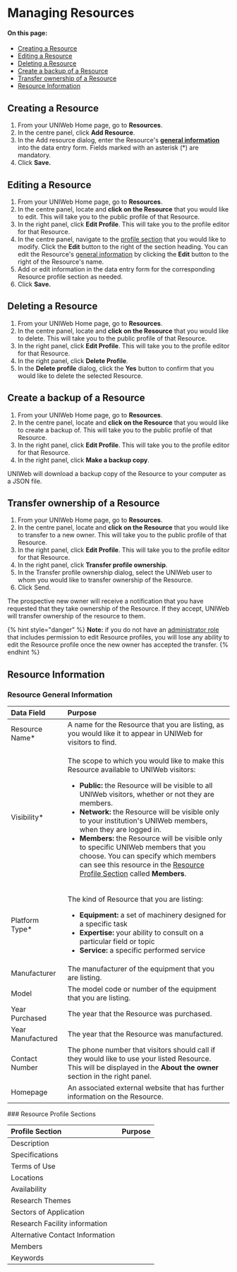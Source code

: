 # Managing Resources

#### On this page: 

* [Creating a Resource](managing-equipment-profiles.md#creating-a-resource) 
* [Editing a Resource](managing-equipment-profiles.md#editing-a-resource)
* [Deleting a Resource](managing-equipment-profiles.md#deleting-a-resource)
* [Create a backup of a Resource](managing-equipment-profiles.md#create-a-backup-of-a-resource)
* [Transfer ownership of a Resource](managing-equipment-profiles.md#transfer-ownership-of-a-resource)
* [Resource Information](managing-equipment-profiles.md#resource-information)

## Creating a Resource

1. From your UNIWeb Home page, go to **Resources**.
2. In the centre panel, click **Add Resource**.
3. In the Add resource dialog, enter the Resource's [**general information**](managing-equipment-profiles.md#resource-general-information) into the data entry form. Fields marked with an asterisk \(\*\) are mandatory.
4. Click **Save.**

## Editing a Resource

1. From your UNIWeb Home page, go to **Resources**.
2. In the centre panel, locate and **click on the Resource** that you would like to edit. This will take you to the public profile of that Resource.
3. In the right panel, click **Edit Profile**. This will take you to the profile editor for that Resource.
4. In the centre panel, navigate to the [profile section](managing-equipment-profiles.md#resource-profile-sections) that you would like to modify. Click the **Edit** button to the right of the section heading. You can edit the Resource's [general information](managing-equipment-profiles.md#resource-general-information) by clicking the **Edit** button to the right of the Resource's name.
5. Add or edit information in the data entry form for the corresponding Resource profile section as needed.
6. Click **Save.**

## Deleting a Resource

1. From your UNIWeb Home page, go to **Resources**.
2. In the centre panel, locate and **click on the Resource** that you would like to delete. This will take you to the public profile of that Resource.
3. In the right panel, click **Edit Profile**. This will take you to the profile editor for that Resource.
4. In the right panel, click **Delete Profile**.
5. In the **Delete profile** dialog, click the **Yes** button to confirm that you would like to delete the selected Resource.

## Create a backup of a Resource

1. From your UNIWeb Home page, go to **Resources**.
2. In the centre panel, locate and **click on the Resource** that you would like to create a backup of. This will take you to the public profile of that Resource.
3. In the right panel, click **Edit Profile**. This will take you to the profile editor for that Resource.
4. In the right panel, click **Make a backup copy**.

UNIWeb will download a backup copy of the Resource to your computer as a JSON file.

## Transfer ownership of a Resource

1. From your UNIWeb Home page, go to **Resources**.
2. In the centre panel, locate and **click on the Resource** that you would like to transfer to a new owner. This will take you to the public profile of that Resource.
3. In the right panel, click **Edit Profile**. This will take you to the profile editor for that Resource.
4. In the right panel, click **Transfer profile ownership**.
5. In the Transfer profile ownership dialog, select the UNIWeb user to whom you would like to transfer ownership of the Resource.
6. Click Send.

The prospective new owner will receive a notification that you have requested that they take ownership of the Resource. If they accept, UNIWeb will transfer ownership of the resource to them.

{% hint style="danger" %}
**Note:** if you do not have an [administrator role](../../uniweb-accounts/access-control/managing-administrator-roles-and-permissions.md) that includes permission to edit Resource profiles, you will lose any ability to edit the Resource profile once the new owner has accepted the transfer.
{% endhint %}

## Resource Information

### Resource General Information

<table>
  <thead>
    <tr>
      <th style="text-align:left">Data Field</th>
      <th style="text-align:left">Purpose</th>
    </tr>
  </thead>
  <tbody>
    <tr>
      <td style="text-align:left">Resource Name*</td>
      <td style="text-align:left">A name for the Resource that you are listing, as you would like it to
        appear in UNIWeb for visitors to find.</td>
    </tr>
    <tr>
      <td style="text-align:left">Visibility*</td>
      <td style="text-align:left">
        <p>The scope to which you would like to make this Resource available to UNIWeb
          visitors:</p>
        <ul>
          <li><b>Public:</b> the Resource will be visible to all UNIWeb visitors, whether
            or not they are members.</li>
          <li><b>Network: </b>the Resource will be visible only to your institution&apos;s
            UNIWeb members, when they are logged in.</li>
          <li><b>Members: </b>the Resource will be visible only to specific UNIWeb members
            that you choose. You can specify which members can see this resource in
            the <a href="managing-equipment-profiles.md#resource-profile-sections-1">Resource Profile Section</a> called <b>Members</b>.</li>
        </ul>
      </td>
    </tr>
    <tr>
      <td style="text-align:left">Platform Type*</td>
      <td style="text-align:left">
        <p>The kind of Resource that you are listing:</p>
        <ul>
          <li><b>Equipment:</b> a set of machinery designed for a specific task</li>
          <li><b>Expertise: </b>your ability to consult on a particular field or topic</li>
          <li><b>Service:</b> a specific performed service</li>
        </ul>
      </td>
    </tr>
    <tr>
      <td style="text-align:left">Manufacturer</td>
      <td style="text-align:left">The manufacturer of the equipment that you are listing.</td>
    </tr>
    <tr>
      <td style="text-align:left">Model</td>
      <td style="text-align:left">The model code or number of the equipment that you are listing.</td>
    </tr>
    <tr>
      <td style="text-align:left">Year Purchased</td>
      <td style="text-align:left">The year that the Resource was purchased.</td>
    </tr>
    <tr>
      <td style="text-align:left">Year Manufactured</td>
      <td style="text-align:left">The year that the Resource was manufactured.</td>
    </tr>
    <tr>
      <td style="text-align:left">Contact Number</td>
      <td style="text-align:left">The phone number that visitors should call if they would like to use your
        listed Resource. This will be displayed in the <b>About the owner</b> section
        in the right panel.</td>
    </tr>
    <tr>
      <td style="text-align:left">Homepage</td>
      <td style="text-align:left">An associated external website that has further information on the Resource.</td>
    </tr>
  </tbody>
</table>### Resource Profile Sections

| Profile Section | Purpose |
| :--- | :--- |
| Description |  |
| Specifications |  |
| Terms of Use |  |
| Locations |  |
| Availability |  |
| Research Themes |  |
| Sectors of Application |  |
| Research Facility information |  |
| Alternative Contact Information |  |
| Members |  |
| Keywords |  |



